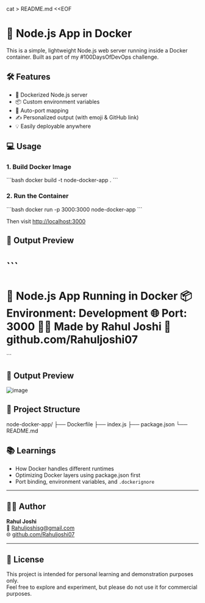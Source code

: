 cat > README.md <<EOF
# 🚀 Node.js App in Docker

This is a simple, lightweight Node.js web server running inside a Docker container. Built as part of my #100DaysOfDevOps challenge.

## 🛠 Features

- 🐳 Dockerized Node.js server
- 📦 Custom environment variables
- 🔁 Auto-port mapping
- ✍️ Personalized output (with emoji & GitHub link)
- 💡 Easily deployable anywhere

## 💻 Usage

### 1. Build Docker Image

\`\`\`bash
docker build -t node-docker-app .
\`\`\`

### 2. Run the Container

\`\`\`bash
docker run -p 3000:3000 node-docker-app
\`\`\`

Then visit [http://localhost:3000](http://localhost:3000)

## 📸 Output Preview

\`\`\`
==============================
🚀 Node.js App Running in Docker
📦 Environment: Development
🌐 Port: 3000
🧑‍💻 Made by Rahul Joshi
🔗 github.com/Rahuljoshi07
==============================
\`\`\`


## 📸 Output Preview

![image](https://github.com/user-attachments/assets/4f6010b0-de55-4511-8c03-abd40dfeb89e)



## 📁 Project Structure

node-docker-app/
├── Dockerfile
├── index.js
├── package.json
└── README.md


## 📚 Learnings

- How Docker handles different runtimes
- Optimizing Docker layers using package.json first
- Port binding, environment variables, and `.dockerignore`

---

## 🙋‍♂️ Author

**Rahul Joshi**  
📧 Rahuljoshisg@gmail.com  
🌐 [github.com/Rahuljoshi07](https://github.com/Rahuljoshi07)

---

## 📜 License

This project is intended for personal learning and demonstration purposes only.  
Feel free to explore and experiment, but please do not use it for commercial purposes.


